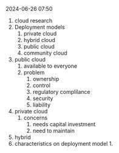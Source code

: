 2024-06-26 07:50
1. cloud research
2. Deployment models
	1. private cloud
	2. hybrid cloud
	3. public cloud
	4. community cloud
3. public cloud
	1. available to everyone
	2. problem
		1. ownership
		2. control
		3. regulatory complilance
		4. security
		5. liability
4. private cloud
	1. concerns
		1. needs capital investment
		2. need to maintain
5. hybrid
6. characteristics on deployment model
	1. 